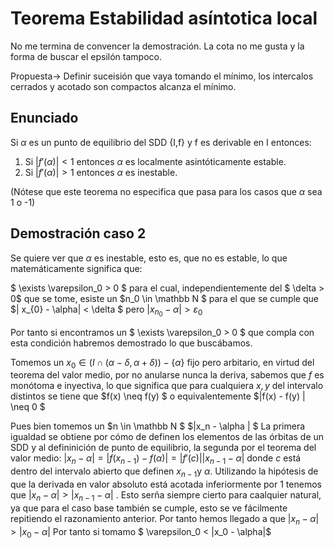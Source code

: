 # Teorema Estabilidad asíntotica local

No me termina de convencer la demostración.
La cota no me gusta y la forma de buscar el epsilón tampoco. 

Propuesta-> Definir suceisión que vaya tomando el mínimo, los intercalos cerrados y acotado son compactos alcanza el mínimo. 
## Enunciado 
Si $\alpha$ es un punto de equilibrio del SDD {I,f} y f es derivable en I entonces: 
1. Si $|f'(\alpha)|<1$ entonces $\alpha$ es localmente asintóticamente estable.  
2. Si $|f'(\alpha)| > 1$ entonces $\alpha$ es inestable. 

(Nótese que este teorema no especifica que pasa para los casos que $\alpha$ sea 1 o -1)

## Demostración caso 2 

Se quiere ver que $\alpha$ es inestable, esto es, que no es estable, lo que matemáticamente significa que: 

$ \exists \varepsilon_0 > 0 $ para el cual, independientemente del $  \delta > 0$ que se tome,  esiste un $n_0 \in \mathbb N $ para el que se cumple que $| x_{0} - \alpha| < \delta $ pero  $| x_{n_0} - \alpha| > \varepsilon_0$ 

Por tanto si encontramos un $ \exists \varepsilon_0 > 0 $ que compla con esta condición habremos demostrado lo que buscábamos. 

Tomemos un  $x_0 \in ( I \cap (  \alpha- \delta , \alpha + \delta) ) - \{ \alpha\}$ fijo pero arbitario, 
en virtud del teorema del valor medio,  por no anularse nunca la deriva, sabemos que $f$ es monótoma e inyectiva, lo que significa que para cualquiera $x,y$ del intervalo distintos se tiene que $f(x) \neq f(y)  $  o equivalentemente $|f(x) - f(y) | \neq 0 $ 

Pues bien tomemos un $n \in \mathbb N $ 
 $|x_n - \alpha | $ 
 La primera igualdad se obtiene por cómo de definen los elementos de las órbitas de un SDD y al defininición de punto de equilibrio, la segunda por el teorema del valor medio:
  $|x_n - \alpha | = |f( x_{n-1}) - f(\alpha) |= |f'(c)||x_{n-1} - \alpha|$ donde $c$ está dentro del intervalo abierto que definen $x_{n-1}$y $\alpha$.
   Utilizando la hipótesis de que la derivada en valor absoluto está acotada inferiormente por 1 tenemos que 
$|x_n - \alpha | > |x_{n-1} - \alpha|$ . 
Esto serña siempre cierto para caalquier natural, ya que para el caso base también se cumple, esto se ve fácilmente repitiendo el  razonamiento anterior.
Por tanto hemos llegado a que
$|x_n - \alpha | > |x_0 - \alpha|$ 
Por tanto si tomamo $ \varepsilon_0 < |x_0 - \alpha|$


